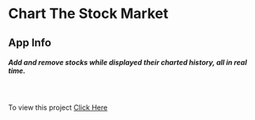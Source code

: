 # Chart The Stock Market

## App Info
##### Add and remove stocks while displayed their charted history, all in real time.
<br>
<br>
To view this project <a href="https://thawing-plateau-12593.herokuapp.com/">Click Here</a>
